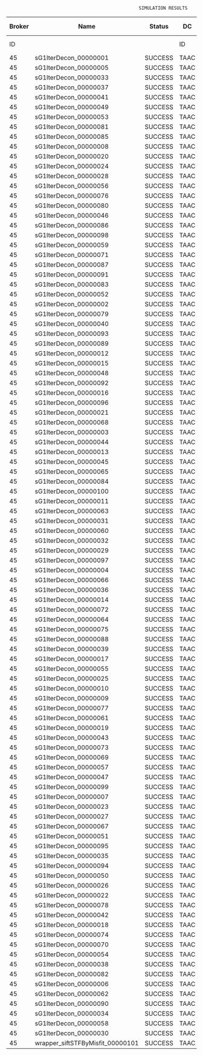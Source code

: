 

                                                     SIMULATION RESULTS

|Broker|         Name         | Status|  DC  |Host|Host PEs |VM|   VM PEs|   VM MIPS|ActivityLen|StartTime|FinishTime|ExecTime
|------|----------------------|-------|------|----|---------|--|---------|----------|-----------|---------|----------|--------
|    ID|                      |       |    ID|  ID|CPU cores|ID|CPU cores|        MI|         MI|  Seconds|   Seconds| Seconds
|    45| sG1IterDecon_00000001|SUCCESS|  TAAC|   0|       12|180|        2|    1000.0|      56150|  52964.8|   53666.7|   701.9
|    45| sG1IterDecon_00000005|SUCCESS|  TAAC|   0|       12|180|        2|    1000.0|      56150|  52964.8|   53666.7|   701.9
|    45| sG1IterDecon_00000033|SUCCESS|  TAAC|   0|       12|180|        2|    1000.0|      56150|  52964.8|   53666.7|   701.9
|    45| sG1IterDecon_00000037|SUCCESS|  TAAC|   0|       12|180|        2|    1000.0|      56150|  52964.8|   53666.7|   701.9
|    45| sG1IterDecon_00000041|SUCCESS|  TAAC|   0|       12|180|        2|    1000.0|      56150|  52964.8|   53666.7|   701.9
|    45| sG1IterDecon_00000049|SUCCESS|  TAAC|   0|       12|180|        2|    1000.0|      56150|  52964.8|   53666.7|   701.9
|    45| sG1IterDecon_00000053|SUCCESS|  TAAC|   0|       12|180|        2|    1000.0|      56150|  52964.8|   53666.7|   701.9
|    45| sG1IterDecon_00000081|SUCCESS|  TAAC|   0|       12|180|        2|    1000.0|      56150|  52964.8|   53666.7|   701.9
|    45| sG1IterDecon_00000085|SUCCESS|  TAAC|   0|       12|180|        2|    1000.0|      56150|  52964.8|   53666.7|   701.9
|    45| sG1IterDecon_00000008|SUCCESS|  TAAC|   0|       12|183|        2|    1000.0|      56150|  52964.8|   53666.7|   701.9
|    45| sG1IterDecon_00000020|SUCCESS|  TAAC|   0|       12|183|        2|    1000.0|      56150|  52964.8|   53666.7|   701.9
|    45| sG1IterDecon_00000024|SUCCESS|  TAAC|   0|       12|183|        2|    1000.0|      56150|  52964.8|   53666.7|   701.9
|    45| sG1IterDecon_00000028|SUCCESS|  TAAC|   0|       12|183|        2|    1000.0|      56150|  52964.8|   53666.7|   701.9
|    45| sG1IterDecon_00000056|SUCCESS|  TAAC|   0|       12|183|        2|    1000.0|      56150|  52964.8|   53666.7|   701.9
|    45| sG1IterDecon_00000076|SUCCESS|  TAAC|   0|       12|183|        2|    1000.0|      56150|  52964.8|   53666.7|   701.9
|    45| sG1IterDecon_00000080|SUCCESS|  TAAC|   0|       12|183|        2|    1000.0|      56150|  52964.8|   53666.7|   701.9
|    45| sG1IterDecon_00000046|SUCCESS|  TAAC|   1|       12|181|        2|    1000.0|      56150|  52964.8|   53666.7|   701.9
|    45| sG1IterDecon_00000086|SUCCESS|  TAAC|   1|       12|181|        2|    1000.0|      56150|  52964.8|   53666.7|   701.9
|    45| sG1IterDecon_00000098|SUCCESS|  TAAC|   1|       12|181|        2|    1000.0|      56150|  52964.8|   53666.7|   701.9
|    45| sG1IterDecon_00000059|SUCCESS|  TAAC|   2|       12|182|        2|    1000.0|      56150|  52964.8|   53666.7|   701.9
|    45| sG1IterDecon_00000071|SUCCESS|  TAAC|   2|       12|182|        2|    1000.0|      56150|  52964.8|   53666.7|   701.9
|    45| sG1IterDecon_00000087|SUCCESS|  TAAC|   2|       12|182|        2|    1000.0|      56150|  52964.8|   53666.7|   701.9
|    45| sG1IterDecon_00000091|SUCCESS|  TAAC|   2|       12|182|        2|    1000.0|      56150|  52964.8|   53666.7|   701.9
|    45| sG1IterDecon_00000083|SUCCESS|  TAAC|   2|       12|182|        2|    1000.0|      59381|  52964.8|   53700.8|   736.0
|    45| sG1IterDecon_00000052|SUCCESS|  TAAC|   0|       12|183|        2|    1000.0|      61375|  52964.8|   53713.9|   749.1
|    45| sG1IterDecon_00000002|SUCCESS|  TAAC|   1|       12|181|        2|    1000.0|      60450|  52964.8|   53714.6|   749.9
|    45| sG1IterDecon_00000079|SUCCESS|  TAAC|   2|       12|182|        2|    1000.0|      83667|  52964.8|   53943.6|   978.8
|    45| sG1IterDecon_00000040|SUCCESS|  TAAC|   0|       12|183|        2|    1000.0|      91200|  52964.8|   53968.8|  1004.0
|    45| sG1IterDecon_00000093|SUCCESS|  TAAC|   0|       12|180|        2|    1000.0|      96311|  52964.8|   53988.1|  1023.3
|    45| sG1IterDecon_00000089|SUCCESS|  TAAC|   0|       12|180|        2|    1000.0|     115702|  52964.8|   54134.0|  1169.2
|    45| sG1IterDecon_00000012|SUCCESS|  TAAC|   0|       12|183|        2|    1000.0|     117306|  52964.8|   54177.7|  1212.9
|    45| sG1IterDecon_00000015|SUCCESS|  TAAC|   2|       12|182|        2|    1000.0|     115126|  52964.8|   54243.4|  1278.6
|    45| sG1IterDecon_00000048|SUCCESS|  TAAC|   0|       12|183|        2|    1000.0|     131219|  52964.8|   54282.4|  1317.6
|    45| sG1IterDecon_00000092|SUCCESS|  TAAC|   0|       12|183|        2|    1000.0|     135995|  52964.8|   54316.1|  1351.3
|    45| sG1IterDecon_00000016|SUCCESS|  TAAC|   0|       12|183|        2|    1000.0|     144034|  52964.8|   54368.6|  1403.8
|    45| sG1IterDecon_00000096|SUCCESS|  TAAC|   0|       12|183|        2|    1000.0|     146964|  52964.8|   54386.3|  1421.5
|    45| sG1IterDecon_00000021|SUCCESS|  TAAC|   0|       12|180|        2|    1000.0|     156382|  52964.8|   54420.5|  1455.7
|    45| sG1IterDecon_00000068|SUCCESS|  TAAC|   0|       12|183|        2|    1000.0|     162933|  52964.8|   54474.6|  1509.8
|    45| sG1IterDecon_00000003|SUCCESS|  TAAC|   2|       12|182|        2|    1000.0|     143490|  52964.8|   54499.0|  1534.3
|    45| sG1IterDecon_00000044|SUCCESS|  TAAC|   0|       12|183|        2|    1000.0|     168756|  52964.8|   54503.6|  1538.8
|    45| sG1IterDecon_00000013|SUCCESS|  TAAC|   0|       12|180|        2|    1000.0|     173487|  52964.8|   54532.5|  1567.7
|    45| sG1IterDecon_00000045|SUCCESS|  TAAC|   0|       12|180|        2|    1000.0|     193935|  52964.8|   54655.7|  1690.9
|    45| sG1IterDecon_00000065|SUCCESS|  TAAC|   0|       12|180|        2|    1000.0|     195345|  52964.8|   54663.5|  1698.7
|    45| sG1IterDecon_00000084|SUCCESS|  TAAC|   0|       12|183|        2|    1000.0|     231134|  52964.8|   54784.7|  1819.9
|    45| sG1IterDecon_00000100|SUCCESS|  TAAC|   0|       12|183|        2|    1000.0|     237950|  52964.8|   54811.9|  1847.1
|    45| sG1IterDecon_00000011|SUCCESS|  TAAC|   2|       12|182|        2|    1000.0|     182930|  52964.8|   54836.3|  1871.5
|    45| sG1IterDecon_00000063|SUCCESS|  TAAC|   2|       12|182|        2|    1000.0|     188230|  52964.8|   54878.6|  1913.8
|    45| sG1IterDecon_00000031|SUCCESS|  TAAC|   2|       12|182|        2|    1000.0|     190673|  52964.8|   54897.1|  1932.3
|    45| sG1IterDecon_00000060|SUCCESS|  TAAC|   0|       12|183|        2|    1000.0|     265578|  52964.8|   54909.0|  1944.2
|    45| sG1IterDecon_00000032|SUCCESS|  TAAC|   0|       12|183|        2|    1000.0|     270491|  52964.8|   54923.7|  1958.9
|    45| sG1IterDecon_00000029|SUCCESS|  TAAC|   0|       12|180|        2|    1000.0|     252025|  52964.8|   54946.9|  1982.1
|    45| sG1IterDecon_00000097|SUCCESS|  TAAC|   0|       12|180|        2|    1000.0|     274532|  52964.8|   55048.3|  2083.5
|    45| sG1IterDecon_00000004|SUCCESS|  TAAC|   0|       12|183|        2|    1000.0|     334964|  52964.8|   55085.0|  2120.2
|    45| sG1IterDecon_00000066|SUCCESS|  TAAC|   1|       12|181|        2|    1000.0|     190704|  52964.8|   55086.3|  2121.5
|    45| sG1IterDecon_00000036|SUCCESS|  TAAC|   0|       12|183|        2|    1000.0|     337139|  52964.8|   55089.3|  2124.5
|    45| sG1IterDecon_00000014|SUCCESS|  TAAC|   1|       12|181|        2|    1000.0|     197394|  52964.8|   55153.2|  2188.4
|    45| sG1IterDecon_00000072|SUCCESS|  TAAC|   0|       12|183|        2|    1000.0|     387256|  52964.8|   55164.6|  2199.8
|    45| sG1IterDecon_00000064|SUCCESS|  TAAC|   0|       12|183|        2|    1000.0|     394582|  52964.8|   55172.0|  2207.2
|    45| sG1IterDecon_00000075|SUCCESS|  TAAC|   2|       12|182|        2|    1000.0|     234888|  52964.8|   55208.6|  2243.8
|    45| sG1IterDecon_00000088|SUCCESS|  TAAC|   0|       12|183|        2|    1000.0|     467079|  52964.8|   55244.5|  2279.7
|    45| sG1IterDecon_00000039|SUCCESS|  TAAC|   2|       12|182|        2|    1000.0|     244204|  52964.8|   55269.6|  2304.8
|    45| sG1IterDecon_00000017|SUCCESS|  TAAC|   0|       12|180|        2|    1000.0|     341331|  52964.8|   55315.6|  2350.8
|    45| sG1IterDecon_00000055|SUCCESS|  TAAC|   2|       12|182|        2|    1000.0|     255737|  52964.8|   55339.1|  2374.3
|    45| sG1IterDecon_00000025|SUCCESS|  TAAC|   0|       12|180|        2|    1000.0|     358800|  52964.8|   55377.0|  2412.2
|    45| sG1IterDecon_00000010|SUCCESS|  TAAC|   1|       12|181|        2|    1000.0|     225339|  52964.8|   55419.5|  2454.8
|    45| sG1IterDecon_00000009|SUCCESS|  TAAC|   0|       12|180|        2|    1000.0|     391043|  52964.8|   55473.8|  2509.0
|    45| sG1IterDecon_00000077|SUCCESS|  TAAC|   0|       12|180|        2|    1000.0|     424669|  52964.8|   55557.8|  2593.0
|    45| sG1IterDecon_00000061|SUCCESS|  TAAC|   0|       12|180|        2|    1000.0|     449668|  52964.8|   55607.9|  2643.1
|    45| sG1IterDecon_00000019|SUCCESS|  TAAC|   2|       12|182|        2|    1000.0|     310565|  52964.8|   55642.1|  2677.3
|    45| sG1IterDecon_00000043|SUCCESS|  TAAC|   2|       12|182|        2|    1000.0|     315524|  52964.8|   55666.8|  2702.1
|    45| sG1IterDecon_00000073|SUCCESS|  TAAC|   0|       12|180|        2|    1000.0|     514833|  52964.8|   55705.8|  2741.0
|    45| sG1IterDecon_00000069|SUCCESS|  TAAC|   0|       12|180|        2|    1000.0|     517533|  52964.8|   55708.5|  2743.7
|    45| sG1IterDecon_00000057|SUCCESS|  TAAC|   0|       12|180|        2|    1000.0|     548071|  52964.8|   55739.0|  2774.3
|    45| sG1IterDecon_00000047|SUCCESS|  TAAC|   2|       12|182|        2|    1000.0|     378587|  52964.8|   55951.1|  2986.3
|    45| sG1IterDecon_00000099|SUCCESS|  TAAC|   2|       12|182|        2|    1000.0|     388369|  52964.8|   55990.2|  3025.4
|    45| sG1IterDecon_00000007|SUCCESS|  TAAC|   2|       12|182|        2|    1000.0|     417184|  52964.8|   56091.3|  3126.5
|    45| sG1IterDecon_00000023|SUCCESS|  TAAC|   2|       12|182|        2|    1000.0|     440432|  52964.8|   56161.2|  3196.4
|    45| sG1IterDecon_00000027|SUCCESS|  TAAC|   2|       12|182|        2|    1000.0|     452997|  52964.8|   56192.5|  3227.7
|    45| sG1IterDecon_00000067|SUCCESS|  TAAC|   2|       12|182|        2|    1000.0|     473732|  52964.8|   56234.0|  3269.2
|    45| sG1IterDecon_00000051|SUCCESS|  TAAC|   2|       12|182|        2|    1000.0|     478427|  52964.8|   56241.0|  3276.3
|    45| sG1IterDecon_00000095|SUCCESS|  TAAC|   2|       12|182|        2|    1000.0|     485151|  52964.8|   56247.9|  3283.1
|    45| sG1IterDecon_00000035|SUCCESS|  TAAC|   2|       12|182|        2|    1000.0|     493480|  52964.8|   56256.2|  3291.4
|    45| sG1IterDecon_00000094|SUCCESS|  TAAC|   1|       12|181|        2|    1000.0|     318396|  52964.8|   56258.2|  3293.4
|    45| sG1IterDecon_00000050|SUCCESS|  TAAC|   1|       12|181|        2|    1000.0|     318735|  52964.8|   56261.1|  3296.3
|    45| sG1IterDecon_00000026|SUCCESS|  TAAC|   1|       12|181|        2|    1000.0|     322630|  52964.8|   56292.2|  3327.4
|    45| sG1IterDecon_00000022|SUCCESS|  TAAC|   1|       12|181|        2|    1000.0|     357190|  52964.8|   56552.2|  3587.4
|    45| sG1IterDecon_00000078|SUCCESS|  TAAC|   1|       12|181|        2|    1000.0|     360476|  52964.8|   56575.3|  3610.5
|    45| sG1IterDecon_00000042|SUCCESS|  TAAC|   1|       12|181|        2|    1000.0|     368699|  52964.8|   56629.1|  3664.3
|    45| sG1IterDecon_00000018|SUCCESS|  TAAC|   1|       12|181|        2|    1000.0|     414263|  52964.8|   56903.6|  3938.8
|    45| sG1IterDecon_00000074|SUCCESS|  TAAC|   1|       12|181|        2|    1000.0|     424552|  52964.8|   56960.5|  3995.7
|    45| sG1IterDecon_00000070|SUCCESS|  TAAC|   1|       12|181|        2|    1000.0|     448310|  52964.8|   57079.2|  4114.4
|    45| sG1IterDecon_00000054|SUCCESS|  TAAC|   1|       12|181|        2|    1000.0|     450508|  52964.8|   57089.2|  4124.4
|    45| sG1IterDecon_00000038|SUCCESS|  TAAC|   1|       12|181|        2|    1000.0|     477933|  52964.8|   57199.0|  4234.2
|    45| sG1IterDecon_00000082|SUCCESS|  TAAC|   1|       12|181|        2|    1000.0|     479541|  52964.8|   57204.6|  4239.8
|    45| sG1IterDecon_00000006|SUCCESS|  TAAC|   1|       12|181|        2|    1000.0|     495411|  52964.8|   57252.3|  4287.5
|    45| sG1IterDecon_00000062|SUCCESS|  TAAC|   1|       12|181|        2|    1000.0|     512294|  52964.8|   57294.5|  4329.7
|    45| sG1IterDecon_00000090|SUCCESS|  TAAC|   1|       12|181|        2|    1000.0|     525791|  52964.8|   57321.4|  4356.6
|    45| sG1IterDecon_00000034|SUCCESS|  TAAC|   1|       12|181|        2|    1000.0|     550026|  52964.8|   57357.9|  4393.1
|    45| sG1IterDecon_00000058|SUCCESS|  TAAC|   1|       12|181|        2|    1000.0|     559233|  52964.8|   57367.1|  4402.3
|    45| sG1IterDecon_00000030|SUCCESS|  TAAC|   1|       12|181|        2|    1000.0|     560188|  52964.8|   57368.1|  4403.3
|    45|wrapper_siftSTFByMisfit_00000101|SUCCESS|  TAAC|   0|       12|180|        2|    1000.0|      13510|  57368.1|   57381.8|    13.6

